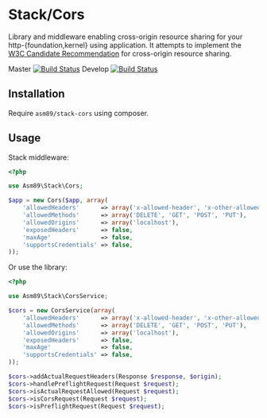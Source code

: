 # Stack/Cors

Library and middleware enabling cross-origin resource sharing for your
http-{foundation,kernel} using application. It attempts to implement the
[W3C Candidate Recommendation] for cross-origin resource sharing.

[W3C Candidate Recommendation]: http://www.w3.org/TR/cors/

Master [![Build Status](https://secure.travis-ci.org/asm89/stack-cors.png?branch=master)](http://travis-ci.org/asm89/stack-cors)
Develop [![Build Status](https://secure.travis-ci.org/asm89/stack-cors.png?branch=develop)](http://travis-ci.org/asm89/stack-cors)

## Installation

Require `asm89/stack-cors` using composer.

## Usage

Stack middleware:

```php
<?php

use Asm89\Stack\Cors;

$app = new Cors($app, array(
    'allowedHeaders'      => array('x-allowed-header', 'x-other-allowed-header'),
    'allowedMethods'      => array('DELETE', 'GET', 'POST', 'PUT'),
    'allowedOrigins'      => array('localhost'),
    'exposedHeaders'      => false,
    'maxAge'              => false,
    'supportsCredentials' => false,
));
```

Or use the library:

```php
<?php

use Asm89\Stack\CorsService;

$cors = new CorsService(array(
    'allowedHeaders'      => array('x-allowed-header', 'x-other-allowed-header'),
    'allowedMethods'      => array('DELETE', 'GET', 'POST', 'PUT'),
    'allowedOrigins'      => array('localhost'),
    'exposedHeaders'      => false,
    'maxAge'              => false,
    'supportsCredentials' => false,
));

$cors->addActualRequestHeaders(Response $response, $origin);
$cors->handlePreflightRequest(Request $request);
$cors->isActualRequestAllowed(Request $request);
$cors->isCorsRequest(Request $request);
$cors->isPreflightRequest(Request $request);
```
